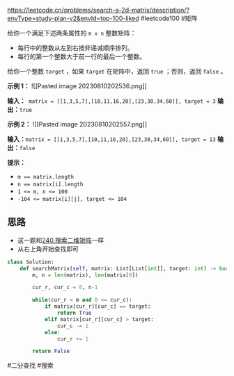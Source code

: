 https://leetcode.cn/problems/search-a-2d-matrix/description/?envType=study-plan-v2&envId=top-100-liked
#leetcode100 #矩阵 

给你一个满足下述两条属性的 `m x n` 整数矩阵：

- 每行中的整数从左到右按非递减顺序排列。
- 每行的第一个整数大于前一行的最后一个整数。

给你一个整数 `target` ，如果 `target` 在矩阵中，返回 `true` ；否则，返回 `false` 。

**示例 1：**
![[Pasted image 20230810202536.png]]

**输入：**` matrix = [[1,3,5,7],[10,11,16,20],[23,30,34,60]], target = 3`
**输出：**`true`

**示例 2：**
![[Pasted image 20230810202557.png]]

**输入：**`matrix = [[1,3,5,7],[10,11,16,20],[23,30,34,60]], target = 13`
**输出：**`false`

**提示：**

- `m == matrix.length`
- `n == matrix[i].length`
- `1 <= m, n <= 100`
- `-104 <= matrix[i][j], target <= 104`


## 思路
- 这一题和[240.搜索二维矩阵](240.搜索二维矩阵)一样
- 从右上角开始查找即可
```python
class Solution:
    def searchMatrix(self, matrix: List[List[int]], target: int) -> bool:
        m, n = len(matrix), len(matrix[0])

        cur_r, cur_c = 0, n-1

        while(cur_r < m and 0 <= cur_c):
            if matrix[cur_r][cur_c] == target:
                return True
            elif matrix[cur_r][cur_c] > target:
                cur_c -= 1
            else:
                cur_r += 1

        return False
```

#二分查找 #搜索